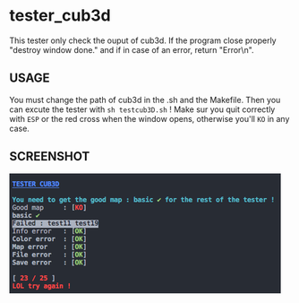 # tester_cub3d

This tester only check the ouput of cub3d.
If the program close properly "destroy window done." and if in case of an error, return "Error\n".

## USAGE

You must change the path of cub3d in the .sh and the Makefile. 
Then you can excute the tester with `sh testcub3D.sh` !
Make sur you quit correctly with `ESP` or the red cross when the window opens, otherwise you'll `KO` in any case.

## SCREENSHOT

![Example](img/screenshot.png)
